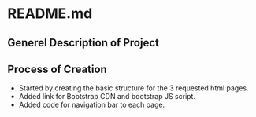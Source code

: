 <h1>README.md</h1>


<h2>Generel Description of Project</h2>





<h2>Process of Creation</h2>
<ul>
<li>Started by creating the basic structure for the 3 requested html pages.</li>
<li>Added link for Bootstrap CDN and bootstrap JS script.</li> 
<li>Added code for navigation bar to each page.</li>
</ul>